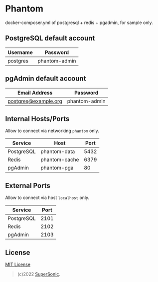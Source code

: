 # Phantom

docker-composer.yml of postgresql + redis + pgadmin, for sample only.

## PostgreSQL default account

| Username | Password      |
| -------- | ------------- |
| postgres | phantom-admin |

## pgAdmin default account

| Email Address        | Password      |
| -------------------- | ------------- |
| postgres@example.org | phantom-admin |

## Internal Hosts/Ports

Allow to connect via networking `phantom` only.

| Service    | Host          | Port |
| ---------- | ------------- | ---- |
| PostgreSQL | phantom-data  | 5432 |
| Redis      | phantom-cache | 6379 |
| pgAdmin    | phantom-pga   | 80   |

## External Ports

Allow to connect via host `localhost` only.

| Service    | Port |
| ---------- | ---- |
| PostgreSQL | 2101 |
| Redis      | 2102 |
| pgAdmin    | 2103 |

## License

[MIT License](LICENSE)

> (c)2022 [SuperSonic](https://github.com/supersonictw).
